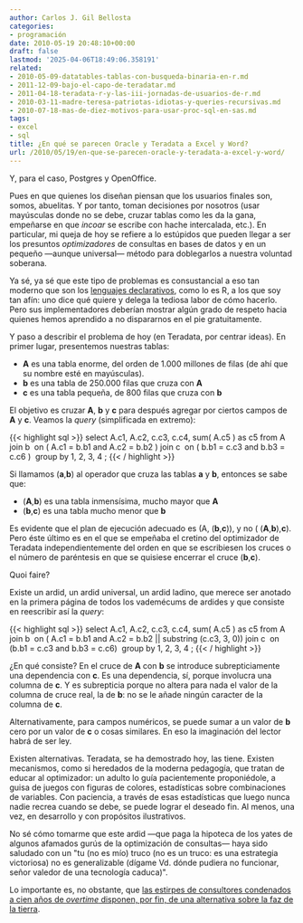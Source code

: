 ```yaml
---
author: Carlos J. Gil Bellosta
categories:
- programación
date: 2010-05-19 20:48:10+00:00
draft: false
lastmod: '2025-04-06T18:49:06.358191'
related:
- 2010-05-09-datatables-tablas-con-busqueda-binaria-en-r.md
- 2011-12-09-bajo-el-capo-de-teradatar.md
- 2011-04-18-teradata-r-y-las-iii-jornadas-de-usuarios-de-r.md
- 2010-03-11-madre-teresa-patriotas-idiotas-y-queries-recursivas.md
- 2010-07-18-mas-de-diez-motivos-para-usar-proc-sql-en-sas.md
tags:
- excel
- sql
title: ¿En qué se parecen Oracle y Teradata a Excel y Word?
url: /2010/05/19/en-que-se-parecen-oracle-y-teradata-a-excel-y-word/
---
```


Y, para el caso, Postgres y OpenOffice.

Pues en que quienes los diseñan piensan que los usuarios finales son, somos, abuelitas. Y por tanto, toman decisiones por nosotros (usar mayúsculas donde no se debe, cruzar tablas como les da la gana, empeñarse en que _incoar_ se escribe con hache intercalada, etc.). En particular, mi queja de hoy se refiere a lo estúpidos que pueden llegar a ser los presuntos _optimizadores_ de consultas en bases de datos y en un pequeño —aunque universal— método para doblegarlos a nuestra voluntad soberana.

Ya sé, ya sé que este tipo de problemas es consustancial a eso tan moderno que son los [lenguajes declarativos](http://es.wikipedia.org/wiki/Lenguaje_de_programaci%C3%B3n_declarativo), como lo es R, a los que soy tan afín: uno dice qué quiere y delega la tediosa labor de cómo hacerlo. Pero sus implementadores deberían mostrar algún grado de respeto hacia quienes hemos aprendido a no dispararnos en el pie gratuitamente.

Y paso a describir el problema de hoy (en Teradata, por centrar ideas). En primer lugar, presentemos nuestras tablas:

* **A** es una tabla enorme, del orden de 1.000 millones de filas (de ahí que su nombre esté en mayúsculas).
* **b** es una tabla de 250.000 filas que cruza con **A**
* **c** es una tabla pequeña, de 800 filas que cruza con **b**

El objetivo es cruzar **A**, **b** y **c** para después agregar por ciertos campos de **A** y **c**. Veamos la _query_ (simplificada en extremo):

{{< highlight sql >}}
select
     A.c1, A.c2, c.c3, c.c4, sum( A.c5 ) as c5
from
     A join b  on ( A.c1 = b.b1 and A.c2 = b.b2 )
          join c  on ( b.b1 = c.c3 and b.b3 = c.c6 ) 
group by
     1, 2, 3, 4
;
{{< / highlight >}}

Si llamamos (**a**,**b**) al operador que cruza las tablas **a** y **b**, entonces se sabe que:



* (**A**,**b**) es una tabla inmensísima, mucho mayor que **A**
* (**b**,**c**) es una tabla mucho menor que **b**

Es evidente que el plan de ejecución adecuado es (A, (**b**,**c**)), y no ( (**A**,**b**),**c**). Pero éste último es en el que se empeñaba el cretino del optimizador de Teradata independientemente del orden en que se escribiesen los cruces o el número de paréntesis en que se quisiese encerrar el cruce (**b**,**c**).

Quoi faire?

Existe un ardid, un ardid universal, un ardid ladino, que merece ser anotado en la primera página de todos los vademécums de ardides y que consiste en reescribir así la _query_:

{{< highlight sql >}}
select
     A.c1, A.c2, c.c3, c.c4, sum( A.c5 ) as c5
from
     A join b  on ( A.c1 = b.b1 and
                    A.c2 = b.b2 || substring (c.c3, 3, 0))
          join c  on (b.b1 = c.c3 and b.b3 = c.c6) 
group by
     1, 2, 3, 4
;
{{< / highlight >}}

¿En qué consiste? En el cruce de **A** con **b** se introduce subrepticiamente una dependencia con **c**. Es una dependencia, sí, porque involucra una columna de **c**. Y es subrepticia porque no altera para nada el valor de la columna de cruce real, la de **b**: no se le añade ningún caracter de la columna de **c**.

Alternativamente, para campos numéricos, se puede sumar a un valor de **b** cero por un valor de **c** o cosas similares. En eso la imaginación del lector habrá de ser ley.

Existen alternativas. Teradata, se ha demostrado hoy, las tiene. Existen mecanismos, como si heredados de la moderna pedagogía, que tratan de educar al optimizador: un adulto lo guía pacientemente proponiédole, a guisa de juegos con figuras de colores, estadísticas sobre combinaciones de variables. Con paciencia, a través de esas estadísticas que luego nunca nadie recrea cuando se debe, se puede lograr el deseado fin. Al menos, una vez, en desarrollo y con propósitos ilustrativos.

No sé cómo tomarme que este ardid —que paga la hipoteca de los yates de algunos afamados gurús de la optimización de consultas— haya sido saludado con un "tu (no es mío) truco (no es un truco: es una estrategia victoriosa) no es generalizable (dígame Vd. dónde pudiera no funcionar, señor valedor de una tecnología caduca)".

Lo importante es, no obstante, que [las estirpes de consultores condenados a cien años de _overtime_ disponen, por fin, de una alternativa sobre la faz de la tierra](http://www.nabarralde.com/es/eztabaida/3436-las-estirpes-condenadas-a-cien-anos-de-soledad).